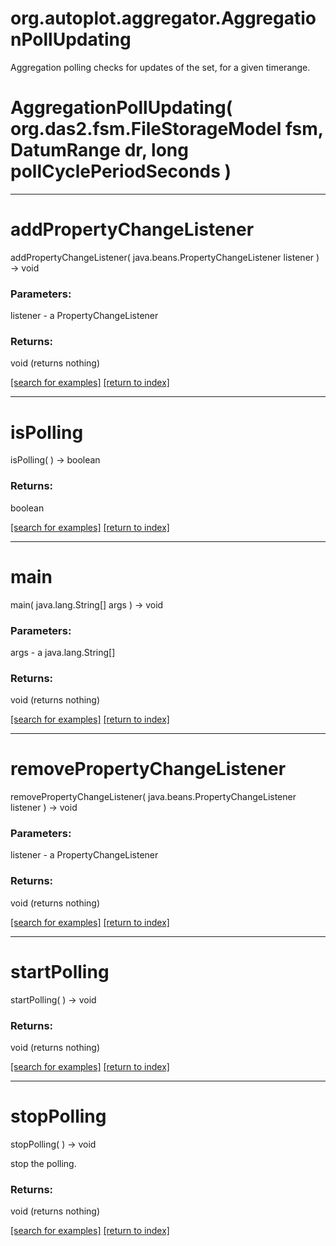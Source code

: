 # org.autoplot.aggregator.AggregationPollUpdating

Aggregation polling checks for updates of the set, for a given timerange.

# AggregationPollUpdating( org.das2.fsm.FileStorageModel fsm, DatumRange dr, long pollCyclePeriodSeconds )


***
<a name="addPropertyChangeListener"></a>
# addPropertyChangeListener
addPropertyChangeListener( java.beans.PropertyChangeListener listener ) &rarr; void



### Parameters:
listener - a PropertyChangeListener

### Returns:
void (returns nothing)


<a href="https://github.com/autoplot/dev/search?q=addPropertyChangeListener&unscoped_q=addPropertyChangeListener">[search for examples]</a>
<a href="https://github.com/autoplot/documentation/blob/master/javadoc/index-all.md">[return to index]</a>

***
<a name="isPolling"></a>
# isPolling
isPolling(  ) &rarr; boolean



### Returns:
boolean


<a href="https://github.com/autoplot/dev/search?q=isPolling&unscoped_q=isPolling">[search for examples]</a>
<a href="https://github.com/autoplot/documentation/blob/master/javadoc/index-all.md">[return to index]</a>

***
<a name="main"></a>
# main
main( java.lang.String[] args ) &rarr; void



### Parameters:
args - a java.lang.String[]

### Returns:
void (returns nothing)


<a href="https://github.com/autoplot/dev/search?q=main&unscoped_q=main">[search for examples]</a>
<a href="https://github.com/autoplot/documentation/blob/master/javadoc/index-all.md">[return to index]</a>

***
<a name="removePropertyChangeListener"></a>
# removePropertyChangeListener
removePropertyChangeListener( java.beans.PropertyChangeListener listener ) &rarr; void



### Parameters:
listener - a PropertyChangeListener

### Returns:
void (returns nothing)


<a href="https://github.com/autoplot/dev/search?q=removePropertyChangeListener&unscoped_q=removePropertyChangeListener">[search for examples]</a>
<a href="https://github.com/autoplot/documentation/blob/master/javadoc/index-all.md">[return to index]</a>

***
<a name="startPolling"></a>
# startPolling
startPolling(  ) &rarr; void



### Returns:
void (returns nothing)


<a href="https://github.com/autoplot/dev/search?q=startPolling&unscoped_q=startPolling">[search for examples]</a>
<a href="https://github.com/autoplot/documentation/blob/master/javadoc/index-all.md">[return to index]</a>

***
<a name="stopPolling"></a>
# stopPolling
stopPolling(  ) &rarr; void

stop the polling.

### Returns:
void (returns nothing)


<a href="https://github.com/autoplot/dev/search?q=stopPolling&unscoped_q=stopPolling">[search for examples]</a>
<a href="https://github.com/autoplot/documentation/blob/master/javadoc/index-all.md">[return to index]</a>

